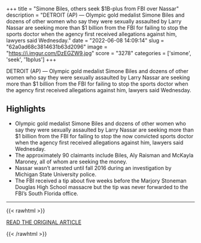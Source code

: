 +++
title = "Simone Biles, others seek $1B-plus from FBI over Nassar"
description = "DETROIT (AP) — Olympic gold medalist Simone Biles and dozens of other women who say they were sexually assaulted by Larry Nassar  are seeking more than $1 billion from the FBI for failing to stop the sports doctor when the agency first received allegations against him, lawyers said Wednesday."
date = "2022-06-08 14:09:14"
slug = "62a0ad68c3814631b63d2096"
image = "https://i.imgur.com/DzEGZW9.jpg"
score = "3278"
categories = ['simone', 'seek', '1bplus']
+++

DETROIT (AP) — Olympic gold medalist Simone Biles and dozens of other women who say they were sexually assaulted by Larry Nassar  are seeking more than $1 billion from the FBI for failing to stop the sports doctor when the agency first received allegations against him, lawyers said Wednesday.

## Highlights

- Olympic gold medalist Simone Biles and dozens of other women who say they were sexually assaulted by Larry Nassar are seeking more than $1 billion from the FBI for failing to stop the now convicted sports doctor when the agency first received allegations against him, lawyers said Wednesday.
- The approximately 90 claimants include Biles, Aly Raisman and McKayla Maroney, all of whom are seeking the money.
- Nassar wasn’t arrested until fall 2016 during an investigation by Michigan State University police.
- The FBI received a tip about five weeks before the Marjory Stoneman Douglas High School massacre but the tip was never forwarded to the FBI’s South Florida office.

---

{{< rawhtml >}}
  <p class="article-category">
    <a target="_blank" href="https://apnews.com/article/simone-biles-sports-larry-nassar-5aee7d6f66009dcae571249481a3558f">READ THE ORIGINAL ARTICLE</a>
  </p>
{{< /rawhtml >}}
